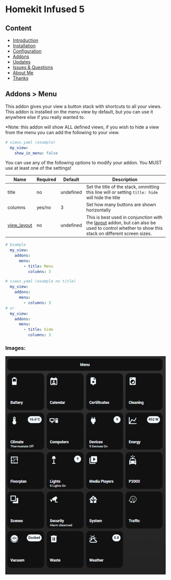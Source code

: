 # Homekit Infused 5

## Content
- [Introduction](../index.md)
- [Installation](../installation.md)
- [Configuration](../configuration.md)
- [Addons](../addons.md)
- [Updates](../updates.md)
- [Issues & Questions](../issues.md)
- [About Me](../about.md)
- [Thanks](../thanks.md)

## Addons > Menu

This addon gives your view a button stack with shortcuts to all your views. This addon is installed on the menu view by default, but you can use it anywhere else if you really wanted to.

*Note: this addon will show ALL defined views, if you wish to hide a view from the menu you can add the following to your view.

```yaml
# views.yaml (example)
  my_view:
    show_in_menu: false
```

You can use any of the following options to modify your addon. You MUST use at least one of the settings!

| Name | Required | Default | Description |
|----------------------------------|-------------|----------------------|-----------------------------------------------------------------------------------------------------------------------------------------------------------------------------------|
| title | no | undefined | Set the title of the stack, ommitting this line will or setting `title: hide` will hide the title |
| columns | yes/no | 3 | Set how many buttons are shown horizontally |
| [view_layout](layout.md#view-layout) | no | undefined | This is best used in conjunction with the [layout](layout.md#view-layout) addon, but can also be used to control whether to show this stack on different screen sizes. |

```yaml
# Example
  my_view:
    addons:
      menu:
        - title: Menu
          columns: 3
```
```yaml
# views.yaml (example no title)
  my_view:
    addons:
      menu:
        - columns: 3
# or
  my_view:
    addons:
      menu:
        - title: hide
          columns: 3
```

### Images:

![Homekit Infused](../images/hki-menu.png)
